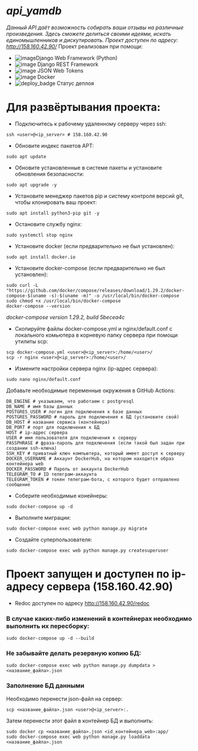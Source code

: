 # _api_yamdb_
*Данный API даёт возможность собирать ваши отзывы на различные произведения.
Здесь сможете делиться своими идеями, искать единомышленников и дискутировать.
Проект доступен по адресу: http://158.160.42.90/*
Проект реализован при помощи: 
- ![image](https://img.shields.io/badge/Django-092E20?style=for-the-badge&logo=django&logoColor=green)Django Web Framework (Python)
- ![image](https://img.shields.io/badge/django%20rest-ff1709?style=for-the-badge&logo=django&logoColor=white) Django REST Framework
- ![image](https://img.shields.io/badge/JWT-000000?style=for-the-badge&logo=JSON%20web%20tokens&logoColor=white) JSON Web Tokens
- ![image](https://img.shields.io/badge/Docker-2CA5E0?style=for-the-badge&logo=docker&logoColor=white) Docker
- ![deploy_badge](https://github.com/artni96/yamdb_final/actions/workflows/yamdb_workflow.yml/badge.svg?event=push) Статус деплоя

# Для развёртывания проекта:
- Подключитесь к рабочему удаленному серверу через ssh:
```
ssh <user>@<ip_server> # 158.160.42.90
```
- Обновите индекс пакетов APT:
```
sudo apt update
```
- Обновите установленные в системе пакеты и установите обновления безопасности:
```
sudo apt upgrade -y
```
-  Установите менеджер пакетов pip и систему контроля версий git, чтобы клонировать ваш проект:
```
sudo apt install python3-pip git -y
```
- Остановите службу nginx:
```
sudo systemctl stop nginx 
```
- Установите docker (если предварительно не был установлен):
```
sudo apt install docker.io
```
- Установите docker-compose (если предварительно не был установлен):
```
sudo curl -L "https://github.com/docker/compose/releases/download/1.29.2/docker-compose-$(uname -s)-$(uname -m)" -o /usr/local/bin/docker-compose
sudo chmod +x /usr/local/bin/docker-compose
docker-compose --version
```
_docker-compose version 1.29.2, build 5becea4c_

- Скопируйте файлы docker-compose.yml и nginx/default.conf с локального комьютера в корневую папку сервера при помощи утилиты scp:
```
scp docker-compose.yml <user>@<ip_server>:/home/<user>/
scp -r nginx <user>@<ip_server>:/home/<user>/
```
- Измените настройки сервера nginx (ip-адрес сервера):
```
sudo nano nginx/default.conf
```
Добавьте необходимые переменные окружения в GitHub Actions:
```
DB_ENGINE # указываем, что работаем с postgresql
DB_NAME # имя базы данных
POSTGRES_USER # логин для подключения к базе данных
POSTGRES_PASSWORD # пароль для подключения к БД (установите свой)
DB_HOST # название сервиса (контейнера)
DB_PORT # порт для подключения к БД
HOST # ip-адрес сервера
USER # имя пользователя для подключения к серверу
PASSPHRASE # фраза-пароль для подключения (если такой был задан при создании ssh-ключа)
SSH_KEY # приватный ключ компьютера, который имеет доступ к серверу
DOCKER_USERNAME # Аккаунт DockerHub, на котором находится образ контейнера web
DOCKER_PASSWORD # Пароль от аккаунта DockerHub
TELEGRAM_TO # ID телеграм-аккаунта
TELEGRAM_TOKEN # токен телеграм-бота, с которого будет отправлено сообщение
```
- Соберите необходимые конейнеры:
```
sudo docker-compose up -d
```
- Выполните миграции:
```
sudo docker-compose exec web python manage.py migrate
```
- Создайте суперпользователя:
```
sudo docker-compose exec web python manage.py createsuperuser
```

# Проект запущен и доступен по ip-адресу сервера (158.160.42.90)

- Redoc доступен по адресу http://158.160.42.90/redoc

### В случае каких-либо изменений в контейнерах необходимо выполнить их пересборку:
```
sudo docker-compose up -d --build 
```
### Не забывайте делать резервную копию БД:
```
sudo docker-compose exec web python manage.py dumpdata > <название_файла>.json
```
### Заполнение БД данными
Необходимо перенести json-файл на сервер:
```
scp <название_файла>.json <user>@<ip_server>:.
```
Затем перенести этот файл в контейнер БД и выполнить:
```
sudo docker cp <название_файла>.json <id_контейнера_web>:app/
sudo docker-compose exec web python manage.py loaddata <название_файла>.json
```
